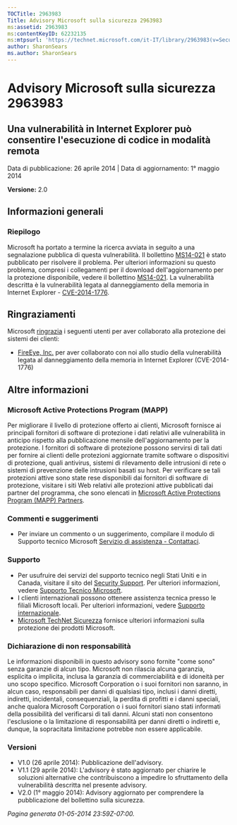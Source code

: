 ```yaml
---
TOCTitle: 2963983
Title: Advisory Microsoft sulla sicurezza 2963983
ms:assetid: 2963983
ms:contentKeyID: 62232135
ms:mtpsurl: 'https://technet.microsoft.com/it-IT/library/2963983(v=Security.10)'
author: SharonSears
ms.author: SharonSears
---
```


Advisory Microsoft sulla sicurezza 2963983
==========================================

Una vulnerabilità in Internet Explorer può consentire l'esecuzione di codice in modalità remota
-----------------------------------------------------------------------------------------------

Data di pubblicazione: 26 aprile 2014 | Data di aggiornamento: 1° maggio 2014

**Versione:** 2.0

Informazioni generali
---------------------

### Riepilogo

Microsoft ha portato a termine la ricerca avviata in seguito a una segnalazione pubblica di questa vulnerabilità. Il bollettino [MS14-021](http://go.microsoft.com/fwlink/?linkid=397669) è stato pubblicato per risolvere il problema. Per ulteriori informazioni su questo problema, compresi i collegamenti per il download dell'aggiornamento per la protezione disponibile, vedere il bollettino [MS14-021](http://go.microsoft.com/fwlink/?linkid=397669). La vulnerabilità descritta è la vulnerabilità legata al danneggiamento della memoria in Internet Explorer - [CVE-2014-1776](http://www.cve.mitre.org/cgi-bin/cvename.cgi?name=cve-2014-1776).

Ringraziamenti
--------------

<span id="sectionToggle0"></span>
Microsoft [ringrazia](http://go.microsoft.com/fwlink/?linkid=21127) i seguenti utenti per aver collaborato alla protezione dei sistemi dei clienti:

-   [FireEye, Inc.](http://www2.fireeye.com/) per aver collaborato con noi allo studio della vulnerabilità legata al danneggiamento della memoria in Internet Explorer (CVE-2014-1776)

Altre informazioni
------------------

<span id="sectionToggle1"></span>
### Microsoft Active Protections Program (MAPP)

Per migliorare il livello di protezione offerto ai clienti, Microsoft fornisce ai principali fornitori di software di protezione i dati relativi alle vulnerabilità in anticipo rispetto alla pubblicazione mensile dell'aggiornamento per la protezione. I fornitori di software di protezione possono servirsi di tali dati per fornire ai clienti delle protezioni aggiornate tramite software o dispositivi di protezione, quali antivirus, sistemi di rilevamento delle intrusioni di rete o sistemi di prevenzione delle intrusioni basati su host. Per verificare se tali protezioni attive sono state rese disponibili dai fornitori di software di protezione, visitare i siti Web relativi alle protezioni attive pubblicati dai partner del programma, che sono elencati in [Microsoft Active Protections Program (MAPP) Partners](http://go.microsoft.com/fwlink/?linkid=215201).

### Commenti e suggerimenti

-   Per inviare un commento o un suggerimento, compilare il modulo di Supporto tecnico Microsoft [Servizio di assistenza - Contattaci](http://support.microsoft.com/kb/?scid=sw;en;1257&showpage=1&ws=technet&sd=tech).

### Supporto

-   Per usufruire dei servizi del supporto tecnico negli Stati Uniti e in Canada, visitare il sito del [Security Support](https://consumersecuritysupport.microsoft.com/default.aspx?mkt=it-it). Per ulteriori informazioni, vedere [Supporto Tecnico Microsoft](http://support.microsoft.com/?ln=it).
-   I clienti internazionali possono ottenere assistenza tecnica presso le filiali Microsoft locali. Per ulteriori informazioni, vedere [Supporto internazionale](http://support.microsoft.com/common/international.aspx).
-   [Microsoft TechNet Sicurezza](http://technet.microsoft.com/it-it/security/default.aspx) fornisce ulteriori informazioni sulla protezione dei prodotti Microsoft.

### Dichiarazione di non responsabilità

Le informazioni disponibili in questo advisory sono fornite "come sono" senza garanzie di alcun tipo. Microsoft non rilascia alcuna garanzia, esplicita o implicita, inclusa la garanzia di commerciabilità e di idoneità per uno scopo specifico. Microsoft Corporation o i suoi fornitori non saranno, in alcun caso, responsabili per danni di qualsiasi tipo, inclusi i danni diretti, indiretti, incidentali, consequenziali, la perdita di profitti e i danni speciali, anche qualora Microsoft Corporation o i suoi fornitori siano stati informati della possibilità del verificarsi di tali danni. Alcuni stati non consentono l'esclusione o la limitazione di responsabilità per danni diretti o indiretti e, dunque, la sopracitata limitazione potrebbe non essere applicabile.

### Versioni

-   V1.0 (26 aprile 2014): Pubblicazione dell'advisory.
-   V1.1 (29 aprile 2014): L'advisory è stato aggiornato per chiarire le soluzioni alternative che contribuiscono a impedire lo sfruttamento della vulnerabilità descritta nel presente advisory.
-   V2.0 (1° maggio 2014): Advisory aggiornato per comprendere la pubblicazione del bollettino sulla sicurezza.

*Pagina generata 01-05-2014 23:59Z-07:00.*
